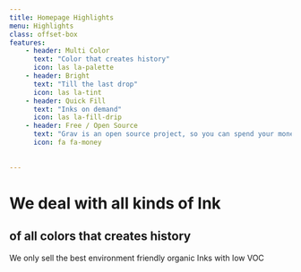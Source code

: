 ```yaml
---
title: Homepage Highlights
menu: Highlights
class: offset-box
features:
	- header: Multi Color
	  text: "Color that creates history"
	  icon: las la-palette
    - header: Bright
      text: "Till the last drop"
      icon: las la-tint
    - header: Quick Fill
      text: "Inks on demand"
      icon: las la-fill-drip
    - header: Free / Open Source
      text: "Grav is an open source project, so you can spend your money on other stuff"
      icon: fa fa-money
           
    
---
```


# We deal with all kinds of Ink
## **of all colors that creates history**

We only sell the best environment friendly organic Inks with low VOC

